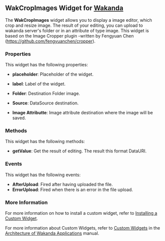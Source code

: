 ## WakCropImages Widget for [Wakanda](http://wakanda.org)

The __WakCropImages__ widget allows you to display a image editor, which crop and resize image. The result of your editing, you can upload to wakanda server's folder or in an attribute of type image. This widget is based on the Image Cropper plugin -written by Fengyuan Chen (https://github.com/fengyuanchen/cropper).

### Properties
This widget has the following properties:

* __placeholder__: Placeholder of the widget.
* __label__: Label of the widget.
* __Folder__: Destination Folder image.

* __Source__: DataSource destination.
* __Image Attributte__: Image attribute destination where the image will be saved.

### Methods
This widget has the following methods:

* __getValue__: Get the result of editing. The result this format DataURI.


### Events
This widget has the following events:

* __AfterUpload__: Fired after having uploaded the file.
* __ErrorUpload__: Fired when there is an error in the file upload.


### More Information
For more information on how to install a custom widget, refer to [Installing a Custom Widget](http://doc.wakanda.org/WakandaStudio0/help/Title/en/page3869.html#1027761).

For more information about Custom Widgets, refer to [Custom Widgets](http://doc.wakanda.org/Wakanda0.v5/help/Title/en/page3863.html "Custom Widgets") in the [Architecture of Wakanda Applications](http://doc.wakanda.org/Wakanda0.v5/help/Title/en/page3844.html "Architecture of Wakanda Applications") manual.
